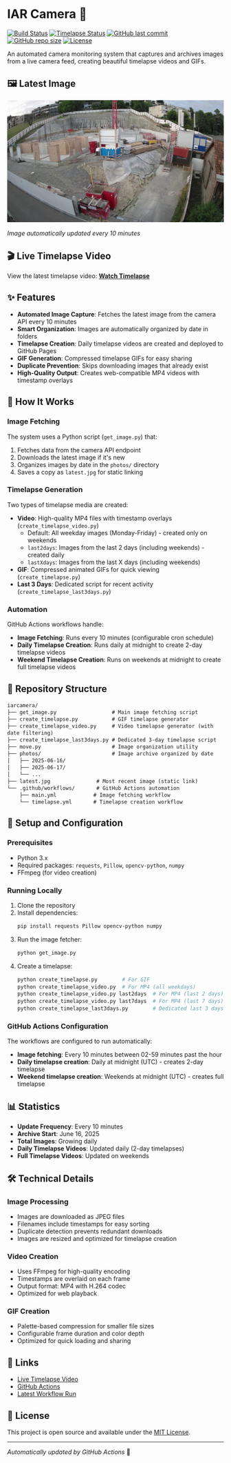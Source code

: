 # IAR Camera 📸

[![Build Status](https://github.com/evolvedlight/iarcamera/workflows/Fetch%20Latest%20Image/badge.svg)](https://github.com/evolvedlight/iarcamera/actions/workflows/main.yml)
[![Timelapse Status](https://github.com/evolvedlight/iarcamera/workflows/Create%20and%20Deploy%20Timelapse%20Video/badge.svg)](https://github.com/evolvedlight/iarcamera/actions/workflows/timelapse.yml)
[![GitHub last commit](https://img.shields.io/github/last-commit/evolvedlight/iarcamera)](https://github.com/evolvedlight/iarcamera/commits/main)
[![GitHub repo size](https://img.shields.io/github/repo-size/evolvedlight/iarcamera)](https://github.com/evolvedlight/iarcamera)
[![License](https://img.shields.io/github/license/evolvedlight/iarcamera)](LICENSE)

An automated camera monitoring system that captures and archives images from a live camera feed, creating beautiful timelapse videos and GIFs.

## 🖼️ Latest Image

![Latest Image](https://raw.githubusercontent.com/evolvedlight/iarcamera/main/latest.jpg)

*Image automatically updated every 10 minutes*

## 🎬 Live Timelapse Video

View the latest timelapse video: [**Watch Timelapse**](https://evolvedlight.github.io/iarcamera/)

## ✨ Features

- **Automated Image Capture**: Fetches the latest image from the camera API every 10 minutes
- **Smart Organization**: Images are automatically organized by date in folders
- **Timelapse Creation**: Daily timelapse videos are created and deployed to GitHub Pages
- **GIF Generation**: Compressed timelapse GIFs for easy sharing
- **Duplicate Prevention**: Skips downloading images that already exist
- **High-Quality Output**: Creates web-compatible MP4 videos with timestamp overlays

## 🔧 How It Works

### Image Fetching
The system uses a Python script (`get_image.py`) that:
1. Fetches data from the camera API endpoint
2. Downloads the latest image if it's new
3. Organizes images by date in the `photos/` directory
4. Saves a copy as `latest.jpg` for static linking

### Timelapse Generation
Two types of timelapse media are created:
- **Video**: High-quality MP4 files with timestamp overlays (`create_timelapse_video.py`)
  - Default: All weekday images (Monday-Friday) - created only on weekends
  - `last2days`: Images from the last 2 days (including weekends) - created daily
  - `lastXdays`: Images from the last X days (including weekends)
- **GIF**: Compressed animated GIFs for quick viewing (`create_timelapse.py`)
- **Last 3 Days**: Dedicated script for recent activity (`create_timelapse_last3days.py`)

### Automation
GitHub Actions workflows handle:
- **Image Fetching**: Runs every 10 minutes (configurable cron schedule)
- **Daily Timelapse Creation**: Runs daily at midnight to create 2-day timelapse videos
- **Weekend Timelapse Creation**: Runs on weekends at midnight to create full timelapse videos

## 📁 Repository Structure

```
iarcamera/
├── get_image.py                  # Main image fetching script
├── create_timelapse.py           # GIF timelapse generator
├── create_timelapse_video.py     # Video timelapse generator (with date filtering)
├── create_timelapse_last3days.py # Dedicated 3-day timelapse script
├── move.py                       # Image organization utility
├── photos/                       # Image archive organized by date
│   ├── 2025-06-16/
│   ├── 2025-06-17/
│   └── ...
├── latest.jpg               # Most recent image (static link)
└── .github/workflows/       # GitHub Actions automation
    ├── main.yml            # Image fetching workflow
    └── timelapse.yml       # Timelapse creation workflow
```

## 🚀 Setup and Configuration

### Prerequisites
- Python 3.x
- Required packages: `requests`, `Pillow`, `opencv-python`, `numpy`
- FFmpeg (for video creation)

### Running Locally
1. Clone the repository
2. Install dependencies:
   ```bash
   pip install requests Pillow opencv-python numpy
   ```
3. Run the image fetcher:
   ```bash
   python get_image.py
   ```
4. Create a timelapse:
   ```bash
   python create_timelapse.py        # For GIF
   python create_timelapse_video.py  # For MP4 (all weekdays)
   python create_timelapse_video.py last2days  # For MP4 (last 2 days)
   python create_timelapse_video.py last7days  # For MP4 (last 7 days)
   python create_timelapse_last3days.py        # Dedicated last 3 days script
   ```

### GitHub Actions Configuration
The workflows are configured to run automatically:
- **Image fetching**: Every 10 minutes between 02-59 minutes past the hour
- **Daily timelapse creation**: Daily at midnight (UTC) - creates 2-day timelapse
- **Weekend timelapse creation**: Weekends at midnight (UTC) - creates full timelapse

## 📊 Statistics

- **Update Frequency**: Every 10 minutes
- **Archive Start**: June 16, 2025
- **Total Images**: Growing daily
- **Daily Timelapse Videos**: Updated daily (2-day timelapses)
- **Full Timelapse Videos**: Updated on weekends

## 🛠️ Technical Details

### Image Processing
- Images are downloaded as JPEG files
- Filenames include timestamps for easy sorting
- Duplicate detection prevents redundant downloads
- Images are resized and optimized for timelapse creation

### Video Creation
- Uses FFmpeg for high-quality encoding
- Timestamps are overlaid on each frame
- Output format: MP4 with H.264 codec
- Optimized for web playback

### GIF Creation
- Palette-based compression for smaller file sizes
- Configurable frame duration and color depth
- Optimized for quick loading and sharing

## 🔗 Links

- [Live Timelapse Video](https://evolvedlight.github.io/iarcamera/)
- [GitHub Actions](https://github.com/evolvedlight/iarcamera/actions)
- [Latest Workflow Run](https://github.com/evolvedlight/iarcamera/actions/workflows/main.yml)

## 📝 License

This project is open source and available under the [MIT License](LICENSE).

---

*Automatically updated by GitHub Actions* 🤖
